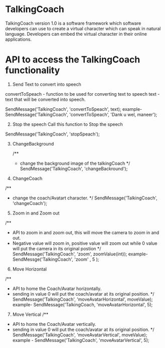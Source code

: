 # TalkingCoach
TalkingCoach version 1.0 is a software framework which software developers can use to create a virtual character which can speak in natural language. Developers can embed the virtual character in their online applications. 


# API to access the TalkingCoach functionality

1. Send Text to convert into speech
    
    
  convertToSpeach - function to be used for converting text to speech
  text - text that will be converted into speech.  
  
  SendMessage('TalkingCoach', 'convertToSpeach', text);
  example- SendMessage('TalkingCoach', 'convertToSpeach', 'Dank u wel, maneer');

2. Stop the speech
  Call this function to Stop the speech
  
SendMessage('TalkingCoach', 'stopSpeach');

3. ChangeBackground

    /**
    * change the background image of the talkingCoach
    */
	SendMessage('TalkingCoach', 'changeBackround');

4. ChangeCoach

/**
* change the coach/Avatart character.
*/
	SendMessage('TalkingCoach', 'changeCoach');

5. Zoom in and Zoom out

/**
* API to zoom in and zoom out, this will move the camera to zoom in and out. 
* Negative value will zoom in, positive value will zoom out while 0 value will put the camera in its original postion
*/
	SendMessage('TalkingCoach', 'zoom', zoomValue(int));
  example- SendMessge('TalkingCoach', 'zoom' , 5 );
  
6. Move Horizontal 

/**
* API to home the Coach/Avatar horizontally.
* sending in value 0 will put the coach/avatar at its original position.
*/
	SendMessage('TalkingCoach', 'moveAvatarHorizontal', moveValue);
  example- SendMessage('TalkingCoach, 'moveAvatarHorizontal', 5);
  
 7. Move Vertical
/**
* API to home the Coach/Avatar vertically.
* sending in value 0 will put the coach/avatar at its original position.
*/
	SendMessage('TalkingCoach', 'moveAvatarVertical', moveValue);
  example - SendMessage('TalkingCoach', 'moveAvatarVertical', 5);
